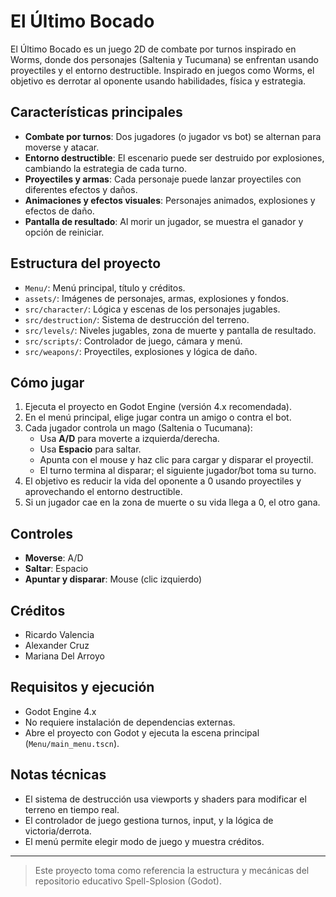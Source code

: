 
# El Último Bocado

El Último Bocado es un juego 2D de combate por turnos inspirado en Worms, donde dos personajes (Saltenia y Tucumana) se enfrentan usando proyectiles y el entorno destructible. Inspirado en juegos como Worms, el objetivo es derrotar al oponente usando habilidades, física y estrategia.


## Características principales

- **Combate por turnos**: Dos jugadores (o jugador vs bot) se alternan para moverse y atacar.
- **Entorno destructible**: El escenario puede ser destruido por explosiones, cambiando la estrategia de cada turno.
- **Proyectiles y armas**: Cada personaje puede lanzar proyectiles con diferentes efectos y daños.
- **Animaciones y efectos visuales**: Personajes animados, explosiones y efectos de daño.
- **Pantalla de resultado**: Al morir un jugador, se muestra el ganador y opción de reiniciar.

## Estructura del proyecto

- `Menu/`: Menú principal, título y créditos.
- `assets/`: Imágenes de personajes, armas, explosiones y fondos.
- `src/character/`: Lógica y escenas de los personajes jugables.
- `src/destruction/`: Sistema de destrucción del terreno.
- `src/levels/`: Niveles jugables, zona de muerte y pantalla de resultado.
- `src/scripts/`: Controlador de juego, cámara y menú.
- `src/weapons/`: Proyectiles, explosiones y lógica de daño.

## Cómo jugar

1. Ejecuta el proyecto en Godot Engine (versión 4.x recomendada).
2. En el menú principal, elige jugar contra un amigo o contra el bot.
3. Cada jugador controla un mago (Saltenia o Tucumana):
	- Usa **A/D** para moverte a izquierda/derecha.
	- Usa **Espacio** para saltar.
	- Apunta con el mouse y haz clic para cargar y disparar el proyectil.
	- El turno termina al disparar; el siguiente jugador/bot toma su turno.
4. El objetivo es reducir la vida del oponente a 0 usando proyectiles y aprovechando el entorno destructible.
5. Si un jugador cae en la zona de muerte o su vida llega a 0, el otro gana.

## Controles

- **Moverse**: A/D
- **Saltar**: Espacio
- **Apuntar y disparar**: Mouse (clic izquierdo)

## Créditos

- Ricardo Valencia
- Alexander Cruz
- Mariana Del Arroyo

## Requisitos y ejecución

- Godot Engine 4.x
- No requiere instalación de dependencias externas.
- Abre el proyecto con Godot y ejecuta la escena principal (`Menu/main_menu.tscn`).

## Notas técnicas

- El sistema de destrucción usa viewports y shaders para modificar el terreno en tiempo real.
- El controlador de juego gestiona turnos, input, y la lógica de victoria/derrota.
- El menú permite elegir modo de juego y muestra créditos.

---
> Este proyecto toma como referencia la estructura y mecánicas del repositorio educativo Spell-Splosion (Godot).

